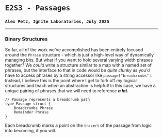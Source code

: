 # `E2S3 - Passages`
### `Alex Petz, Ignite Laboratories, July 2025`

---

### Binary Structures
So far, all of the work we've accomplished has been entirely focused around the `Phrase` structure - which is
just a high-level way of dynamically managing bits.  But what if you want to hold several varying width phrases
together?  We _could_ write a structure similar to a map with a named set of phrases, but the interface to that
in code would be _quite clunky_ as you'd have to access phrases by a string accessor like `passage["breadcrumbs"]`.
Instead, I believe this is the point where I get to fork off _my_ logical structures and teach _when_ an abstraction
is helpful!  In this case, we have a unique pairing of phrases that we will need to reference _**a lot.**_

    // Passage represents a breadcrumb path
    type Passage struct {
        Breadcrumbs Phrase
        Remainder Phrase
    }

Each breadcrumb marks a point on the `tracert` of the passage from logic into becoming, if you will.  